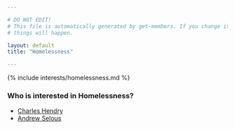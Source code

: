 ```yaml
---

# DO NOT EDIT!
# This file is automatically generated by get-members. If you change it, bad
# things will happen.

layout: default
title: "Homelessness"

---
```


{% include interests/homelessness.md %}

### Who is interested in Homelessness?


* [Charles Hendry](members/charles-hendry.html)
* [Andrew Selous](members/andrew-selous.html)
